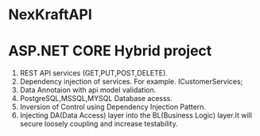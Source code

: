 # NexKraftAPI
# ASP.NET CORE Hybrid project
1. REST API services (GET,PUT,POST,DELETE).
2. Dependency injection of services. For example. ICustomerServices;
3. Data Annotaion with api model validation.
4. PostgreSQL,MSSQL,MYSQL Database acesss. 
5. Inversion of Control using Dependency Injection Pattern.
6. Injecting DA(Data Access) layer into the BL(Business Logic) layer.It will secure loosely coupling and increase testability.
